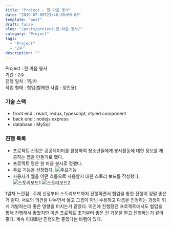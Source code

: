 ```yaml
---
title: "Project - 한 마음 봉사"
date: "2019-07-08T23:40:38+09:00"
template: "post"
draft: false
slug: "/posts/project-한-마음-봉사/"
category: "Project"
tags:
  - "Project"
  - "2주"
description: ""
---
```


Project : 한 마음 봉사 <br>
기간 : 2주 <br>
진행 일차 : 1일차 <br>
작업 형태 : 협업(함께한 사람 : 정인용) <br>
### 기술 스택
- front end : react, redux, typescript, styled component
- back end : nodejs express
- database : MySql

### 진행 목록
- 프로젝트 선정은 공공데이터를 활용하여 청소년들에게 봉사활동에 대한 정보를 제공하는 웹을 만들기로 했다. 
- 프로젝트 명은 한 마음 봉사로 정했다.
- 주요 기능을 선정했다.
![주요기능](/media/2project_1.png)
- 사용자가 웹을 어떤 흐름으로 사용할지 대한 스토리 보드를 작성했다.
![스토리보드1](/media/2project_1_storyboard_1.png)
![스토리보드2](/media/2project_1_storyboard_2.png)

1일차 느낀점 : 주제 선정부터 스토리보드까지 진행하면서 협업을 통한 진행이 정말 좋은 거 같다. 서로의 의견을 나누면서 옳고 그름이 아닌 수용하고 다름을 인정하는 과정이 되게 개발하는데 좋은 영향을 미치는거 같았다. 이전에 진행했던 프로젝트에서도 협업을 통해 진행해서 좋았지만 이번 프로젝트 초기부터 좋은 건 기운을 받고 진행하는거 같아 좋다. 계속 이대로만 진행되면 좋겠다는 바램이 있다.
